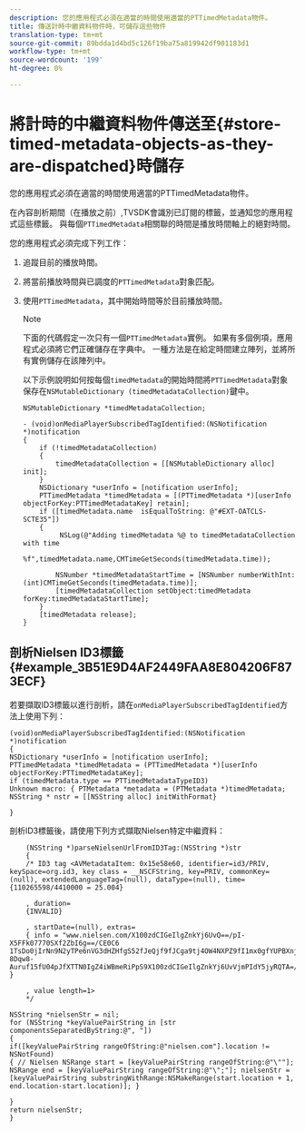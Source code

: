 ```yaml
---
description: 您的應用程式必須在適當的時間使用適當的PTTimedMetadata物件。
title: 傳送計時中繼資料物件時，可儲存這些物件
translation-type: tm+mt
source-git-commit: 89bdda1d4bd5c126f19ba75a819942df901183d1
workflow-type: tm+mt
source-wordcount: '199'
ht-degree: 0%

---
```



# 將計時的中繼資料物件傳送至{#store-timed-metadata-objects-as-they-are-dispatched}時儲存

您的應用程式必須在適當的時間使用適當的PTTimedMetadata物件。

在內容剖析期間（在播放之前）,TVSDK會識別已訂閱的標籤，並通知您的應用程式這些標籤。 與每個`PTTimedMetadata`相關聯的時間是播放時間軸上的絕對時間。

您的應用程式必須完成下列工作：

1. 追蹤目前的播放時間。
1. 將當前播放時間與已調度的`PTTimedMetadata`對象匹配。

1. 使用`PTTimedMetadata`，其中開始時間等於目前播放時間。

   >[!NOTE]
   >
   >下面的代碼假定一次只有一個`PTTimedMetadata`實例。 如果有多個例項，應用程式必須將它們正確儲存在字典中。 一種方法是在給定時間建立陣列，並將所有實例儲存在該陣列中。

   以下示例說明如何按每個`timedMetadata`的開始時間將`PTTimedMetadata`對象保存在`NSMutableDictionary (timedMetadataCollection)`鍵中。

   ```
   NSMutableDictionary *timedMetadataCollection; 
   
   - (void)onMediaPlayerSubscribedTagIdentified:(NSNotification *)notification 
   { 
       if (!timedMetadataCollection) 
       { 
           timedMetadataCollection = [[NSMutableDictionary alloc] init]; 
       } 
       NSDictionary *userInfo = [notification userInfo]; 
       PTTimedMetadata *timedMetadata = [(PTTimedMetadata *)[userInfo objectForKey:PTTimedMetadataKey] retain]; 
       if ([timedMetadata.name  isEqualToString: @"#EXT-OATCLS-SCTE35"]) 
       { 
            NSLog(@"Adding timedMetadata %@ to timedMetadataCollection with time                      
                    %f",timedMetadata.name,CMTimeGetSeconds(timedMetadata.time)); 
   
           NSNumber *timedMetadataStartTime = [NSNumber numberWithInt:(int)CMTimeGetSeconds(timedMetadata.time)]; 
           [timedMetadataCollection setObject:timedMetadata forKey:timedMetadataStartTime]; 
       } 
       [timedMetadata release]; 
   }
   ```

## 剖析Nielsen ID3標籤{#example_3B51E9D4AF2449FAA8E804206F873ECF}

若要擷取ID3標籤以進行剖析，請在`onMediaPlayerSubscribedTagIdentified`方法上使用下列：

```
(void)onMediaPlayerSubscribedTagIdentified:(NSNotification *)notification 
{ 
NSDictionary *userInfo = [notification userInfo]; 
PTTimedMetadata *timedMetadata = (PTTimedMetadata *)[userInfo objectForKey:PTTimedMetadataKey]; 
if (timedMetadata.type == PTTimedMetadataTypeID3) 
Unknown macro: { PTMetadata *metadata = (PTMetadata *)timedMetadata; NSString * nstr = [[NSString alloc] initWithFormat} 
 
}
```

剖析ID3標籤後，請使用下列方式擷取Nielsen特定中繼資料：

```
    (NSString *)parseNielsenUrlFromID3Tag:(NSString *)str 
    { 
    /* ID3 tag <AVMetadataItem: 0x15e58e60, identifier=id3/PRIV, keySpace=org.id3, key class = __NSCFString, key=PRIV, commonKey=(null), extendedLanguageTag=(null), dataType=(null), time= {110265598/4410000 = 25.004} 
 
    , duration= 
    {INVALID} 
 
    , startDate=(null), extras= 
    { info = "www.nielsen.com/X100zdCIGeIlgZnkYj6UvQ==/pI-X5FFk07770SXf2ZbI6g==/CE0C6​1TsDo0jIrNn9N2yTPe6nVG3dHZHfgS52fJeQjf9fJCga9tj4OW4NXPZ9fI1mx0gfYUPBXnjqolHemZPtn_FCoNg​8Dqw8-Auruf15fU04pJfXTTN0IgZ4iWBmeRiPpS9X100zdCIGeIlgZnkYj6UvVjmPIdY5jyRQTA=/00000/21778/00"; } 
 
    , value length=1> 
    */ 
 
NSString *nielsenStr = nil; 
for (NSString *keyValuePairString in [str componentsSeparatedByString:@", "]) 
{ 
if([keyValuePairString rangeOfString:@"nielsen.com"].location != NSNotFound) 
{ // Nielsen NSRange start = [keyValuePairString rangeOfString:@"\""]; NSRange end = [keyValuePairString rangeOfString:@"\";"]; nielsenStr = [keyValuePairString substringWithRange:NSMakeRange(start.location + 1, end.location-start.location)]; } 
 
} 
return nielsenStr; 
}
```

